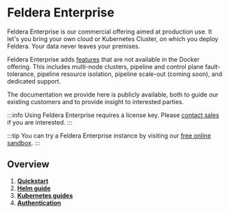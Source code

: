 # Feldera Enterprise

Feldera Enterprise is our commercial offering aimed at production use.
It let's you bring your own cloud or Kubernetes Cluster,
on which you deploy Feldera. Your data never leaves your premises.

Feldera Enterprise adds
[features](/architecture/enterprise) that are not available in the
Docker offering. This includes multi-node clusters, pipeline and control plane
fault-tolerance, pipeline resource isolation, pipeline scale-out (coming soon),
and dedicated support.

The documentation we provide here is publicly available, both to guide
our existing customers and to provide insight to interested parties.

:::info
Using Feldera Enterprise requires a license key. Please [contact
sales](https://calendly.com/d/cn7m-grv-mzm/feldera-demo)  if you are interested.
:::

:::tip
You can try a Feldera Enterprise instance by visiting
our [free online sandbox](https://try.feldera.com).
:::

## Overview

1. [**Quickstart**](quickstart.md)
2. [**Helm guide**](helm-guide.md)
3. [**Kubernetes guides**](kubernetes-guides)
3. [**Authentication**](authentication)
